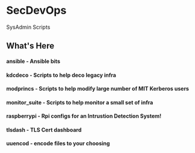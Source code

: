 # SecDevOps
SysAdmin Scripts

## What's Here
#### ansible -   Ansible bits
#### kdcdeco -   Scripts to help deco legacy infra
#### modprincs -   Scripts to help modify large number of MIT Kerberos users
#### monitor_suite -   Scripts to help monitor a small set of infra
#### raspberrypi -  Rpi configs for an Intrustion Detection System!
#### tlsdash -  TLS Cert  dashboard 
#### uuencod -  encode files to your choosing

